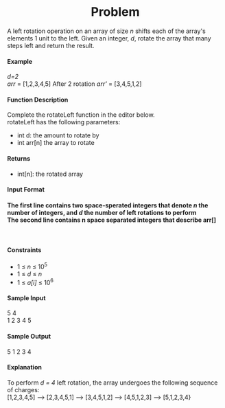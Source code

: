 <h1 align = 'center'>Problem</h1>

<p>
  A left rotation operation on an array of size <i>n</i> shifts each of the array's elements 1 unit to the left. Given an integer, <i>d</i>, rotate the array that many steps left and return the result.<br>
  <h4>Example</h4>
  <i>d=2</i><br>
  <i>arr</i> = [1,2,3,4,5]
  After 2 rotation <i>arr'</i> = [3,4,5,1,2]<br>
  <h4>Function Description</h4>
  Complete the rotateLeft function in the editor below.<br>
  rotateLeft has the following parameters:<br>
  <ul>
    <li>
      int d: the amount to rotate by
    </li>
    <li>
      int arr[n] the array to rotate
    </li>
  </ul>
  <h4>Returns</h4>
  <ul>
    <li>
      int[n]: the rotated array
    </li>
  </ul>
  <h4>Input Format</b><h4>
  The first line contains two space-sperated integers that denote <i>n</i> the number of integers, and <i>d</i> the number of left rotations to perform <br>
  The second line contains n space separated integers that describe arr[]<br><br><br>
  <h4>Constraints</h4>
  <ul>
    <li>
      1 ≤ <i>n</i> ≤ 10<sup>5</sup>
    </li>
    <li>
      1 ≤ <i>d</i> ≤ <i>n</i>
    </li>
    <li>
      1 ≤ <i>a[i]</i> ≤ 10<sup>6</sup> 
    </li>
  </ul>

  <h4>Sample Input</h4>
  5 4<br>
  1 2 3 4 5
  <h4>Sample Output</h4>
  5 1 2 3 4<br>
  <h4>Explanation</h4>
  To perform <i>d = 4</i> left rotation, the array undergoes the following sequence of charges:<br>
  [1,2,3,4,5] --> [2,3,4,5,1] --> [3,4,5,1,2] --> [4,5,1,2,3] --> [5,1,2,3,4}
</p>
